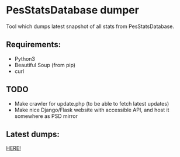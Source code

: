# PesStatsDatabase dumper
Tool which dumps latest snapshot of all stats from PesStatsDatabase.

## Requirements:
 - Python3
 - Beautiful Soup (from pip)
 - curl
 
 ## TODO
 - Make crawler for update.php (to be able to fetch latest updates)
 - Make nice Django/Flask website with accessible API, and host it somewhere as PSD mirror
 
 ## Latest dumps:
 [HERE!](https://github.com/lazanet/psd-dumper/tree/master/dumps)
